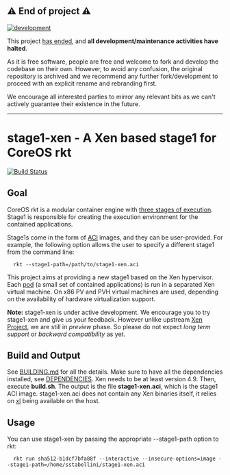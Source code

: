 ## :warning: End of project :warning:

[![development](https://img.shields.io/badge/development-halted-red.svg)](https://github.com/rkt/rkt/issues/4024)

This project [has ended](https://github.com/rkt/rkt/issues/4024), and **all development/maintenance activities have halted**.

As it is free software, people are free and welcome to fork and develop the codebase on their own.
However, to avoid any confusion, the original repository is archived and we recommend any further fork/development to proceed with an explicit rename and rebranding first.

We encourage all interested parties to mirror any relevant bits as we can't actively guarantee their existence in the future.

---

# stage1-xen - A Xen based stage1 for CoreOS rkt

[![Build Status](https://circleci.com/gh/lambda-linux-fedora/stage1-xen/tree/wip2.svg?style=shield&circle-token=:circle-token)](https://circleci.com/gh/lambda-linux-fedora/stage1-xen/tree/wip2)


## Goal

CoreOS rkt is a modular container engine with [three stages of execution](https://coreos.com/rkt/docs/latest/devel/stage1-implementors-guide.html). Stage1 is responsible for creating the execution environment for the contained applications.

Stage1s come in the form of [ACI](https://github.com/appc/spec) images, and they can be user-provided. For example, the following option allows the user to specify a different stage1 from the command line:
```
  rkt --stage1-path=/path/to/stage1-xen.aci
```
This project aims at providing a new stage1 based on the Xen hypervisor. Each [pod](https://coreos.com/rkt/docs/latest/subcommands/run.html#run-multiple-applications-in-the-same-pod) (a small set of contained applications) is run in a separated Xen virtual machine. On x86 PV and PVH virtual machines are used, depending on the availability of hardware virtualization support.

**Note:** stage1-xen is under active development. We encourage you to try stage1-xen and give us your feedback. However unlike upstream [Xen Project](https://wiki.xenproject.org/wiki/Xen_Project_Release_Features), we are still in _preview_ phase. So please do not expect _long term support_ or _backward compatibility_ as yet.

## Build and Output

See [BUILDING.md](BUILDING.md) for all the details. Make sure to have all the dependencies installed, see [DEPENDENCIES](DEPENDENCIES). Xen needs to be at least version 4.9. Then, execute **build.sh**. The output is the file **stage1-xen.aci**, which is the stage1 ACI image. stage1-xen.aci does not contain any Xen binaries itself, it relies on [xl](https://xenbits.xen.org/docs/unstable/man/xl.1.html) being available on the host.


## Usage

You can use stage1-xen by passing the appropriate --stage1-path option to rkt:
```
  rkt run sha512-b1dcf7bfa88f --interactive --insecure-options=image --stage1-path=/home/sstabellini/stage1-xen.aci
```
